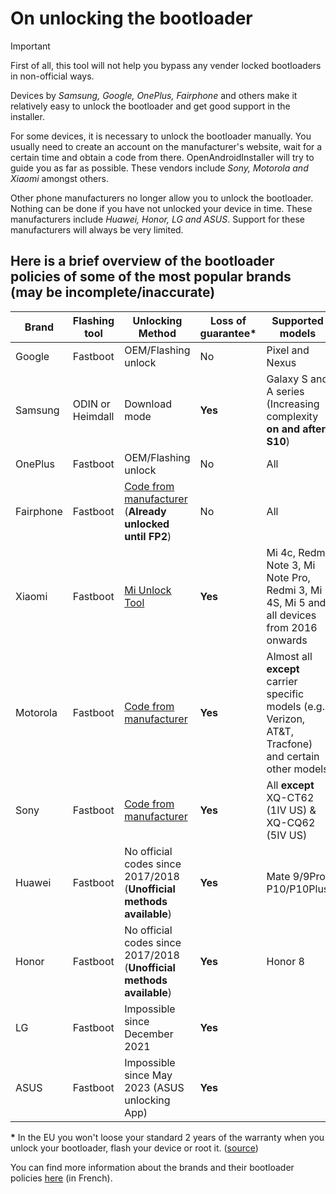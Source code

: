 # On unlocking the bootloader

> [!IMPORTANT]
> First of all, this tool will not help you bypass any vender locked bootloaders in non-official ways.

Devices by *Samsung, Google, OnePlus, Fairphone* and others make it relatively easy to unlock the bootloader and get good support in the installer.

For some devices, it is necessary to unlock the bootloader manually. You usually need to create an account on the manufacturer's website, wait for a certain time and obtain a code from there. OpenAndroidInstaller will try to guide you as far as possible. These vendors include *Sony, Motorola and Xiaomi* amongst others.

Other phone manufacturers no longer allow you to unlock the bootloader. Nothing can be done if you have not unlocked your device in time. These manufacturers include *Huawei, Honor, LG and ASUS*. Support for these manufacturers will always be very limited.

## Here is a brief overview of the bootloader policies of some of the most popular brands (may be incomplete/inaccurate)

| Brand | Flashing tool | Unlocking Method | Loss of guarantee\* | Supported models |
|---|---|---|---|---|
| Google | Fastboot | OEM/Flashing unlock | No | Pixel and Nexus |
| Samsung | ODIN or Heimdall | Download mode | **Yes** | Galaxy S and A series<br>(Increasing complexity **on and after S10**) |
| OnePlus | Fastboot | OEM/Flashing unlock | No | All |
| Fairphone | Fastboot | [Code from manufacturer](https://support.fairphone.com/hc/en-us/articles/10492476238865-Manage-the-Bootloader)<br>(**Already unlocked until FP2**) | No | All |
| Xiaomi | Fastboot | [Mi Unlock Tool](https://new.c.mi.com/global/post/101245) | **Yes** | Mi 4c, Redmi Note 3, Mi Note Pro, Redmi 3, Mi 4S, Mi 5 and all devices from 2016 onwards |
| Motorola | Fastboot | [Code from manufacturer](https://en-us.support.motorola.com/app/standalone/bootloader/unlock-your-device-a) | **Yes** | Almost all **except** carrier specific models (e.g. Verizon, AT&T, Tracfone) and certain other models |
| Sony | Fastboot | [Code from manufacturer](https://developer.sony.com/open-source/aosp-on-xperia-open-devices/get-started/unlock-bootloader) | **Yes** | All **except** XQ-CT62 (1Ⅳ US) & XQ-CQ62 (5Ⅳ US) |
| Huawei | Fastboot | No official codes since 2017/2018<br>(**Unofficial methods available**) | **Yes** | Mate 9/9Pro, P10/P10Plus |
| Honor | Fastboot | No official codes since 2017/2018<br>(**Unofficial methods available**) | **Yes** | Honor 8 |
| LG | Fastboot | Impossible since December 2021 | **Yes** |  |
| ASUS | Fastboot | Impossible since May 2023 (ASUS unlocking App) | **Yes** |  |

**\*** In the EU you won't loose your standard 2 years of the warranty when you unlock your bootloader, flash your device or root it. ([source](https://forum.xda-developers.com/t/info-eu-rooting-and-flashing-dont-void-the-warranty.1998801/))

You can find more information about the brands and their bootloader policies [here](https://wikilibriste.fr/fr/tutoriels-android/bootloader-unlock) (in French).
